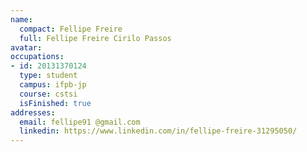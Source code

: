 ```yaml
---
name:
  compact: Fellipe Freire
  full: Fellipe Freire Cirilo Passos
avatar:
occupations:
- id: 20131370124
  type: student
  campus: ifpb-jp
  course: cstsi
  isFinished: true
addresses:
  email: fellipe91 @gmail.com
  linkedin: https://www.linkedin.com/in/fellipe-freire-31295050/
---
```

